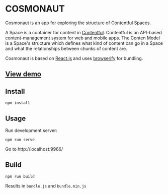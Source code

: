 # COSMONAUT

Cosmonaut is an app for exploring the structure of Contentful Spaces.

A Space is a container for content in
[Contentful](https://www.contentful.com). Contentful is an API-based
content-management system for web and mobile apps. The Conten Model is
a Space's structure which defines what kind of content can go in a
Space and what the relationships between chunks of content are.

Cosmonaut is based on [React.js](http://facebook.github.io/react/) and
uses [browserify](https://github.com/substack/node-browserify) for
bundling.

## [View demo](https://contentful.github.io/cosmonaut)

## Install

```
npm install
```

## Usage

Run development server:

```
npm run serve
```

Go to http://localhost:9966/

## Build

```
npm run build
```

Results in `bundle.js` and `bundle.min.js`
